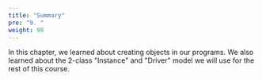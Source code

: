 ```yaml
---
title: "Summary"
pre: "9. "
weight: 90
---
```


<!-- TODO Add to Codio -->

In this chapter, we learned about creating objects in our programs. We also learned about the 2-class "Instance" and "Driver" model we will use for the rest of this course.